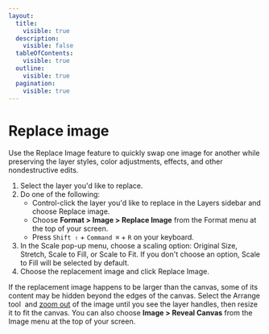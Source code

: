 ```yaml
---
layout:
  title:
    visible: true
  description:
    visible: false
  tableOfContents:
    visible: true
  outline:
    visible: true
  pagination:
    visible: true
---
```


# Replace image

Use the Replace Image feature to quickly swap one image for another while preserving the layer styles, color adjustments, effects, and other nondestructive edits.

1. Select the layer you'd like to replace.
2. Do one of the following:
   * Control-click the layer you'd like to replace in the Layers sidebar and choose Replace image.
   * Choose **Format > Image > Replace Image** from the Format menu at the top of your screen.
   * Press `Shift ⇧` + `Command ⌘` + `R` on your keyboard.
3. In the Scale pop-up menu, choose a scaling option: Original Size, Stretch, Scale to Fill, or Scale to Fit. If you don't choose an option, Scale to Fill will be selected by default.
4. Choose the replacement image and click Replace Image.

If the replacement image happens to be larger than the canvas, some of its content may be hidden beyond the edges of the canvas. Select the Arrange tool <img src="https://help.pixelmator.com/pixelmator-pro/3.5/assets/English/1590505056000.png" alt="" data-size="line"> and [zoom out](../pixelmator-pro-basics/zoom-in-and-out-of-an-image.md) of the image until you see the layer handles, then resize it to fit the canvas. You can also choose **Image > Reveal Canvas** from the Image menu at the top of your screen.
